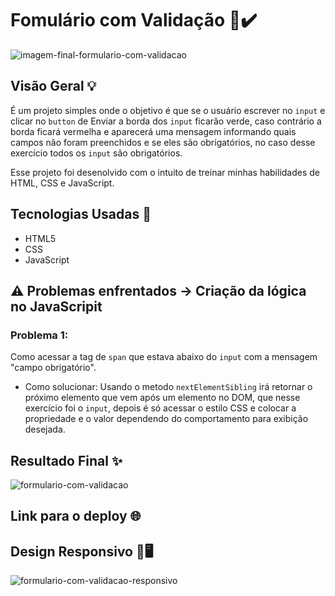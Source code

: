 # Fomulário com Validação 📄✔️

![imagem-final-formulario-com-validacao](https://github.com/Madu-Guimaraes/Quest_Formulario_com_Validacao/assets/146151781/b345b5fe-3e5d-49ea-b4a6-c27edd4bfc66)

## Visão Geral 💡

É um projeto simples onde o objetivo é que se o usuário escrever no ```input``` e clicar no ```button``` de Enviar a borda dos ```input``` ficarão verde, caso contrário a borda ficará vermelha e aparecerá uma mensagem informando quais campos não foram preenchidos e se eles são obrigatórios, no caso desse exercício todos os ```input``` são obrigatórios. 

Esse projeto foi desenolvido com o intuito de treinar minhas habilidades de HTML, CSS e JavaScript.

## Tecnologias Usadas 📌

- HTML5
- CSS
- JavaScript

## ⚠️ Problemas enfrentados -> Criação da lógica no JavaScripit

### Problema 1:
Como acessar a tag de ```span``` que estava abaixo do ```input``` com a mensagem "campo obrigatório".

* Como solucionar: Usando o metodo `nextElementSibling` irá retornar o próximo elemento que vem após um elemento no DOM, que nesse exercício foi o `input`, depois é só acessar o estilo CSS e colocar a propriedade e o valor dependendo do comportamento para exibição desejada. 

## Resultado Final ✨

![formulario-com-validacao](https://github.com/Madu-Guimaraes/Quest_Formulario_com_Validacao/assets/146151781/97d56b7f-5657-4d81-a911-b5ca871f13cc)

## Link para o deploy 🌐



## Design Responsivo 📱🖥️

![formulario-com-validacao-responsivo](https://github.com/Madu-Guimaraes/Quest_Formulario_com_Validacao/assets/146151781/515bf534-0a24-4c16-8f4c-3c8fd5186f0f)
